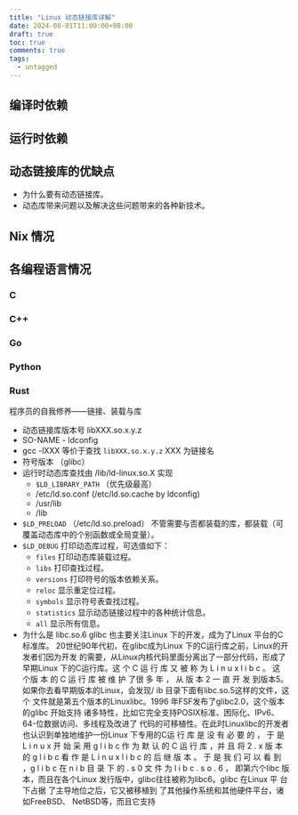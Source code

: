 ```yaml
---
title: "Linux 动态链接库详解"
date: 2024-08-01T11:00:00+08:00
draft: true
toc: true
comments: true
tags:
  - untagged
---
```


## 编译时依赖

## 运行时依赖

## 动态链接库的优缺点

* 为什么要有动态链接库。
* 动态库带来问题以及解决这些问题带来的各种新技术。

## Nix 情况

## 各编程语言情况

### C

### C++

### Go

### Python

### Rust

程序员的自我修养——链接、装载与库

* 动态链接库版本号 libXXX.so.x.y.z
* SO-NAME - ldconfig
* gcc -lXXX 等价于查找 `libXXX.so.x.y.z` XXX 为链接名
* 符号版本 （glibc）
* 运行时动态库查找由 /lib/ld-linux.so.X 实现
    * `$LD_LIBRARY_PATH` （优先级最高）
    * /etc/ld.so.conf (/etc/ld.so.cache by ldconfig)
    * /usr/lib
    * /lib
* `$LD_PRELOAD` （/etc/ld.so.preload） 不管需要与否都装载的库，都装载（可覆盖动态库中的个别函数或全局变量）。
* `$LD_DEBUG` 打印动态库过程，可选值如下：
    * `files` 打印动态库装载过程。
    * `libs` 打印查找过程。
    * `versions` 打印符号的版本依赖关系。
    * `reloc` 显示重定位过程。
    * `symbols` 显示符号表查找过程。
    * `statistics` 显示动态链接过程中的各种统计信息。
    * `all` 显示所有信息。
* 为什么是 libc.so.6 glibc 也主要关注Linux 下的开发，成为了Linux 平台的C标准库。
20世纪90年代初，在glibc成为Linux 下的C运行库之前，Linux的开发者们因为开发 的需要，从Linux内核代码里面分离出了一部分代码，形成了早期Linux 下的C运行库。这 个 C 运 行 库 又 被 称 为 L i n u x l i b c 。 这 个版 本 的 C 运 行 库 被 维 护 了很 多 年 ， 从 版 本 2 一 直 开 发 到版本5。如果你去看早期版本的Linux，会发现/ ib 目录下面有libc.so.5这样的文件，这个 文件就是第五个版本的Linuxlibc。1996 年FSF发布了glibc2.0，这个版本的glibc 开始支持 诸多特性，比如它完全支持POSIX标准、困际化、IPv6、64-位数据访问、多线程及改进了 代码的可移植性。在此时Linuxlibc的开发者也认识到单独地维护一份Linux 下专用的C运 行 库 是 没 有 必 要 的 ， 于 是 L i n u x 开 始 采 用 g l i b c 作 为 默 认 的 C 运 行 库 ，并 且 将 2 . x 版 本 的 g l i b c 看 作 是 L i n u x l i b c 的 后 继 版 本 。 于 是 我 们 可 以 看 到 ，g l i b c 在 n i b 目 录 下 的 . s 0 文 件 为 l i b c . s o . 6 ， 即第六个libc 版本，而且在各个Linux 发行版中，glibc往往被称为libc6。glibc 在Linux 平 台 下占据 了主导地位之后，它又被移植到 了其他操作系统和其他硬件平台，诸如FreeBSD、 NetBSD等，而且它支持
